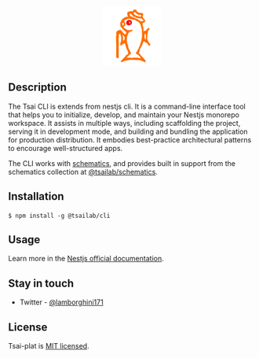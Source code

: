 <p align="center" >
  <a href="https://github.com/lotolab" target="blank"><img src="./docs/lotolab_golden.svg" width="120" alt="Tsai Logo" /></a>
</p>


## Description

The Tsai CLI is extends from nestjs cli.
It is a command-line interface tool that helps you to initialize, develop, and maintain your Nestjs monorepo workspace. It assists in multiple ways, including scaffolding the project, serving it in development mode, and building and bundling the application for production distribution. It embodies best-practice architectural patterns to encourage well-structured apps.

The CLI works with [schematics](https://github.com/angular/angular-cli/tree/master/packages/angular_devkit/schematics), and provides built in support from the schematics collection at [@tsailab/schematics](https://github.com/lotolab/tsai-schematics).


## Installation

```
$ npm install -g @tsailab/cli
```

## Usage

Learn more in the [Nestjs official documentation](https://docs.nestjs.com/cli/overview).

## Stay in touch

- Twitter - [@lamborghini171](https://twitter.com/lamborghini171)

## License

Tsai-plat is [MIT licensed](LICENSE).
